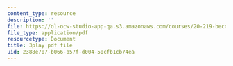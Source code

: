 ```yaml
---
content_type: resource
description: ''
file: https://ol-ocw-studio-app-qa.s3.amazonaws.com/courses/20-219-becoming-the-next-bill-nye-writing-and-hosting-the-educational-show-january-iap-2015/2388e707b066b57fd00450cfb1cb74ea_7LTzsMNPuuk.pdf
file_type: application/pdf
resourcetype: Document
title: 3play pdf file
uid: 2388e707-b066-b57f-d004-50cfb1cb74ea
---
```

